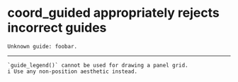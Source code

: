 # coord_guided appropriately rejects incorrect guides

    Unknown guide: foobar.

---

    `guide_legend()` cannot be used for drawing a panel grid.
    i Use any non-position aesthetic instead.

